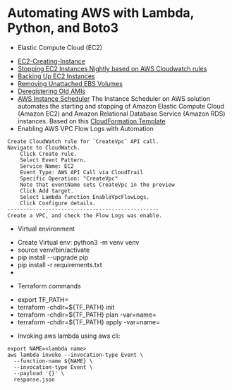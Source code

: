# Automating AWS with Lambda, Python, and Boto3

* Elastic Compute Cloud (EC2)
- [EC2-Creating-Instance](EC2-Creating-Instance/scripts/run.py)
- [Stopping EC2 Instances Nightly based on AWS Cloudwatch rules](EC2-Stopping-Instances/scripts/run.py)
- [Backing Up EC2 Instances](EC2-Backup-Instances/scripts/run.py)
- [Removing Unattached EBS Volumes](EC2-Removing-Unattached-EBS-Volumes/scripts/run.py)
- [Deregistering Old AMIs](EC2-Deregistering-Old-AMIs/scripts/run.py)
- [AWS Instance Scheduler](EC2-Instance-Scheduler/aws-instance-scheduler.json)
The Instance Scheduler on AWS solution automates the starting and stopping of 
Amazon Elastic Compute Cloud (Amazon EC2) and Amazon Relational Database Service (Amazon RDS) instances.
Based on this [CloudFormation Template](EC2-Instance-Scheduler/aws-instance-scheduler.json)
- Enabling AWS VPC Flow Logs with Automation
```shell
Create CloudWatch rule for `CreateVpc` API call.
Navigate to CloudWatch.
    Click Create rule.
    Select Event Pattern.
    Service Name: EC2
    Event Type: AWS API Call via CloudTrail
    Specific Operation: "CreateVpc"
    Note that eventName sets CreateVpc in the preview
    Click Add target.
    Select Lambda function EnableVpcFlowLogs.
    Click Configure details.
------------------------------------------------
Create a VPC, and check the Flow Logs was enable.
```

* Virtual environment
- Create Virtual env: python3 -m venv venv
- source venv/bin/activate
- pip install --upgrade pip
- pip install -r requirements.txt
-
* Terraform commands
- export TF_PATH=<Folder Name>
- terraform -chdir=${TF_PATH} init
- terraform -chdir=${TF_PATH} plan -var=name=<lambda-name>
- terraform -chdir=${TF_PATH} apply -var=name=<lambda-name>

* Invoking aws lambda using aws cli:
```shell
export NAME=<lambda name>
aws lambda invoke --invocation-type Event \
  --function-name ${NAME} \
  --invocation-type Event \
  --payload '{}' \
  response.json
```
